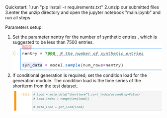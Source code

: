 Quickstart:
1.run "pip install -r requirements.txt"
2.unzip our submitted files 
3.enter the unzip directory and open the jupyter notebook "main.ipynb" and run all steps


Parameters setup:
1. Set the parameter nentry for the number of synthetic entries , which is suggested to be less than 7500 entries. 
![set_entry.png](./imgs/set_entry.png)
2. If conditional generation is required, set the condition load for the generation module. The condition load is the time series of the shortterm from the test dataset.
![set_condition.png](./imgs/set_condition.png)